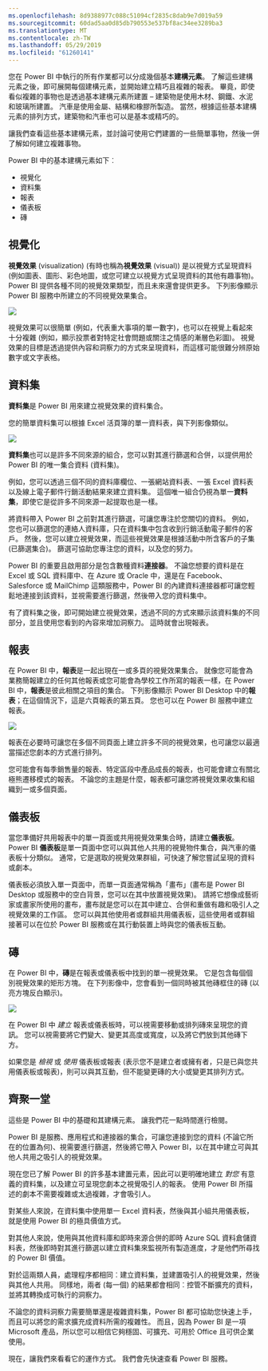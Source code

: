 ```yaml
---
ms.openlocfilehash: 8d9388977c088c51094cf2835c8dab9e7d019a59
ms.sourcegitcommit: 60dad5aa0d85db790553e537bf8ac34ee3289ba3
ms.translationtype: MT
ms.contentlocale: zh-TW
ms.lasthandoff: 05/29/2019
ms.locfileid: "61260141"
---
```

您在 Power BI 中執行的所有作業都可以分成幾個基本**建構元素**。 了解這些建構元素之後，即可展開每個建構元素，並開始建立精巧且複雜的報表。 畢竟，即使看似複雜的事物也是透過基本建構元素所建置 – 建築物是使用木材、鋼鐵、水泥和玻璃所建置。 汽車是使用金屬、結構和橡膠所製造。 當然，根據這些基本建構元素的排列方式，建築物和汽車也可以是基本或精巧的。

讓我們查看這些基本建構元素，並討論可使用它們建置的一些簡單事物，然後一併了解如何建立複雜事物。

Power BI 中的基本建構元素如下︰

* 視覺化
* 資料集
* 報表
* 儀表板
* 磚

## <a name="visualizations"></a>視覺化
**視覺效果** (visualization) (有時也稱為**視覺效果** (visual)) 是以視覺方式呈現資料 (例如圖表、圖形、彩色地圖，或您可建立以視覺方式呈現資料的其他有趣事物)。 Power BI 提供各種不同的視覺效果類型，而且未來還會提供更多。 下列影像顯示 Power BI 服務中所建立的不同視覺效果集合。

![](media/0-0b-building-blocks-power-bi/c0a0b_1.png)

視覺效果可以很簡單 (例如，代表重大事項的單一數字)，也可以在視覺上看起來十分複雜 (例如，顯示投票者對特定社會問題或關注之情感的漸層色彩圖)。 視覺效果的目標是透過提供內容和洞察力的方式來呈現資料，而這樣可能很難分辨原始數字或文字表格。

## <a name="datasets"></a>資料集
**資料集**是 Power BI 用來建立視覺效果的資料集合。

您的簡單資料集可以根據 Excel 活頁簿的單一資料表，與下列影像類似。

![](media/0-0b-building-blocks-power-bi/c0a0b_2.png)

**資料集**也可以是許多不同來源的組合，您可以對其進行篩選和合併，以提供用於 Power BI 的唯一集合資料 (資料集)。

例如，您可以透過三個不同的資料庫欄位、一張網站資料表、一張 Excel 資料表以及線上電子郵件行銷活動結果來建立資料集。 這個唯一組合仍視為單一**資料集**，即使它是從許多不同來源一起提取也是一樣。

將資料帶入 Power BI 之前對其進行篩選，可讓您專注於您關切的資料。 例如，您也可以篩選您的連絡人資料庫，只在資料集中包含收到行銷活動電子郵件的客戶。 然後，您可以建立視覺效果，而這些視覺效果是根據活動中所含客戶的子集 (已篩選集合)。 篩選可協助您專注您的資料，以及您的努力。

Power BI 的重要且啟用部分是包含數種資料**連接器**。 不論您想要的資料是在 Excel 或 SQL 資料庫中、在 Azure 或 Oracle 中，還是在 Facebook、Salesforce 或 MailChimp 這類服務中，Power BI 的內建資料連接器都可讓您輕鬆地連接到該資料，並視需要進行篩選，然後帶入您的資料集中。

有了資料集之後，即可開始建立視覺效果，透過不同的方式來顯示該資料集的不同部分，並且使用您看到的內容來增加洞察力。 這時就會出現報表。

## <a name="reports"></a>報表
在 Power BI 中，**報表**是一起出現在一或多頁的視覺效果集合。 就像您可能會為業務簡報建立的任何其他報表或您可能會為學校工作所寫的報表一樣，在 Power BI 中，**報表**是彼此相關之項目的集合。 下列影像顯示 Power BI Desktop 中的**報表**；在這個情況下，這是六頁報表的第五頁。 您也可以在 Power BI 服務中建立報表。

![](media/0-0b-building-blocks-power-bi/c0a0b_3.png)

報表在必要時可讓您在多個不同頁面上建立許多不同的視覺效果，也可讓您以最適當描述您劇本的方式進行排列。

您可能會有每季銷售量的報表、特定區段中產品成長的報表，也可能會建立有關北極熊遷移模式的報表。 不論您的主題是什麼，報表都可讓您將視覺效果收集和組織到一或多個頁面。

## <a name="dashboards"></a>儀表板
當您準備好共用報表中的單一頁面或共用視覺效果集合時，請建立**儀表板**。 Power BI **儀表板**是單一頁面中您可以與其他人共用的視覺物件集合，與汽車的儀表板十分類似。 通常，它是選取的視覺效果群組，可快速了解您嘗試呈現的資料或劇本。

儀表板必須放入單一頁面中，而單一頁面通常稱為「畫布」(畫布是 Power BI Desktop 或服務中的空白背景，您可以在其中放置視覺效果)。 請將它想像成藝術家或畫家所使用的畫布，畫布就是您可以在其中建立、合併和重做有趣和吸引人之視覺效果的工作區。
您可以與其他使用者或群組共用儀表板，這些使用者或群組接著可以在位於 Power BI 服務或在其行動裝置上時與您的儀表板互動。

## <a name="tiles"></a>磚
在 Power BI 中，**磚**是在報表或儀表板中找到的單一視覺效果。 它是包含每個個別視覺效果的矩形方塊。 在下列影像中，您會看到一個同時被其他磚框住的磚 (以亮方塊反白顯示)。

![](media/0-0b-building-blocks-power-bi/c0a0b_4.png)

在 Power BI 中 *建立* 報表或儀表板時，可以視需要移動或排列磚來呈現您的資訊。 您可以視需要將它們變大、變更其高度或寬度，以及將它們放到其他磚下方。

如果您是 *檢視* 或 *使用* 儀表板或報表 (表示您不是建立者或擁有者，只是已與您共用儀表板或報表)，則可以與其互動，但不能變更磚的大小或變更其排列方式。

## <a name="all-together-now"></a>齊聚一堂
這些是 Power BI 中的基礎和其建構元素。 讓我們花一點時間進行檢閱。

Power BI 是服務、應用程式和連接器的集合，可讓您連接到您的資料 (不論它所在的位置為何)、視需要進行篩選，然後將它帶入 Power BI，以在其中建立可與其他人共用之吸引人的視覺效果。  

現在您已了解 Power BI 的許多基本建置元素，因此可以更明確地建立 *對您* 有意義的資料集，以及建立可呈現您劇本之視覺吸引人的報表。 使用 Power BI 所描述的劇本不需要複雜或太過複雜，才會吸引人。

對某些人來說，在資料集中使用單一 Excel 資料表，然後與其小組共用儀表板，就是使用 Power BI 的極具價值方式。

對其他人來說，使用與其他資料庫和即時來源合併的即時 Azure SQL 資料倉儲資料表，然後即時對其進行篩選以建立資料集來監視所有製造進度，才是他們所尋找的 Power BI 價值。

對於這兩類人員，處理程序都相同︰建立資料集，並建置吸引人的視覺效果，然後與其他人共用。 同樣地，兩者 (每一個) 的結果都會相同︰控管不斷擴充的資料，並將其轉換成可執行的洞察力。

不論您的資料洞察力需要簡單還是複雜資料集，Power BI 都可協助您快速上手，而且可以將您的需求擴充成資料所需的複雜性。 而且，因為 Power BI 是一項 Microsoft 產品，所以您可以相信它夠穩固、可擴充、可用於 Office 且可供企業使用。

現在，讓我們來看看它的運作方式。 我們會先快速查看 Power BI 服務。

